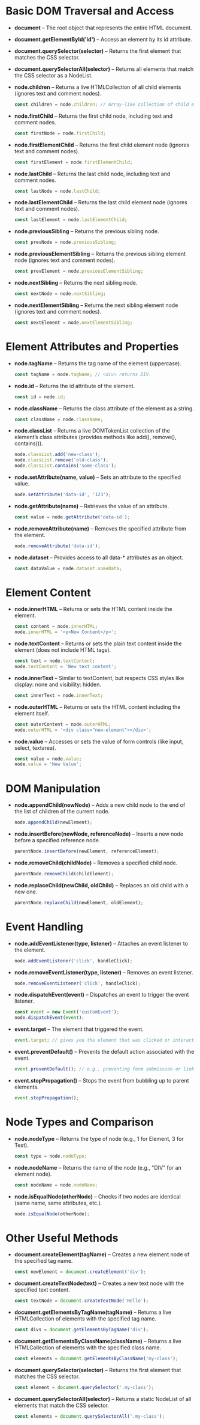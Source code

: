# Basic DOM Traversal and Access

- **document** – The root object that represents the entire HTML document.
- **document.getElementById('id')** – Access an element by its id attribute.
- **document.querySelector(selector)** – Returns the first element that matches the CSS selector.
- **document.querySelectorAll(selector)** – Returns all elements that match the CSS selector as a NodeList.
- **node.children** – Returns a live HTMLCollection of all child elements (ignores text and comment nodes).

    ```javascript
    const children = node.children; // Array-like collection of child elements.
    ```

- **node.firstChild** – Returns the first child node, including text and comment nodes.

    ```javascript
    const firstNode = node.firstChild;
    ```

- **node.firstElementChild** – Returns the first child element node (ignores text and comment nodes).

    ```javascript
    const firstElement = node.firstElementChild;
    ```

- **node.lastChild** – Returns the last child node, including text and comment nodes.

    ```javascript
    const lastNode = node.lastChild;
    ```

- **node.lastElementChild** – Returns the last child element node (ignores text and comment nodes).

    ```javascript
    const lastElement = node.lastElementChild;
    ```

- **node.previousSibling** – Returns the previous sibling node.

    ```javascript
    const prevNode = node.previousSibling;
    ```

- **node.previousElementSibling** – Returns the previous sibling element node (ignores text and comment nodes).

    ```javascript
    const prevElement = node.previousElementSibling;
    ```

- **node.nextSibling** – Returns the next sibling node.

    ```javascript
    const nextNode = node.nextSibling;
    ```

- **node.nextElementSibling** – Returns the next sibling element node (ignores text and comment nodes).

    ```javascript
    const nextElement = node.nextElementSibling;
    ```

# Element Attributes and Properties

- **node.tagName** – Returns the tag name of the element (uppercase).

    ```javascript
    const tagName = node.tagName; // <div> returns DIV.
    ```

- **node.id** – Returns the id attribute of the element.

    ```javascript
    const id = node.id;
    ```

- **node.className** – Returns the class attribute of the element as a string.

    ```javascript
    const className = node.className;
    ```

- **node.classList** – Returns a live DOMTokenList collection of the element’s class attributes (provides methods like add(), remove(), contains()).

    ```javascript
    node.classList.add('new-class');
    node.classList.remove('old-class');
    node.classList.contains('some-class');
    ```

- **node.setAttribute(name, value)** – Sets an attribute to the specified value.

    ```javascript
    node.setAttribute('data-id', '123');
    ```

- **node.getAttribute(name)** – Retrieves the value of an attribute.

    ```javascript
    const value = node.getAttribute('data-id');
    ```

- **node.removeAttribute(name)** – Removes the specified attribute from the element.

    ```javascript
    node.removeAttribute('data-id');
    ```

- **node.dataset** – Provides access to all data-\* attributes as an object.

    ```javascript
    const dataValue = node.dataset.someData;
    ```

# Element Content

- **node.innerHTML** – Returns or sets the HTML content inside the element.

    ```javascript
    const content = node.innerHTML; 
    node.innerHTML = '<p>New Content</p>';
    ```

- **node.textContent** – Returns or sets the plain text content inside the element (does not include HTML tags).

    ```javascript
    const text = node.textContent; 
    node.textContent = 'New text content';
    ```

- **node.innerText** – Similar to textContent, but respects CSS styles like display: none and visibility: hidden.

    ```javascript
    const innerText = node.innerText;
    ```

- **node.outerHTML** – Returns or sets the HTML content including the element itself.

    ```javascript
    const outerContent = node.outerHTML; 
    node.outerHTML = '<div class="new-element"></div>';
    ```

- **node.value** – Accesses or sets the value of form controls (like input, select, textarea).

    ```javascript
    const value = node.value; 
    node.value = 'New Value';
    ```

# DOM Manipulation

- **node.appendChild(newNode)** – Adds a new child node to the end of the list of children of the current node.

    ```javascript
    node.appendChild(newElement);
    ```

- **node.insertBefore(newNode, referenceNode)** – Inserts a new node before a specified reference node.

    ```javascript
    parentNode.insertBefore(newElement, referenceElement);
    ```

- **node.removeChild(childNode)** – Removes a specified child node.

    ```javascript
    parentNode.removeChild(childElement);
    ```

- **node.replaceChild(newChild, oldChild)** – Replaces an old child with a new one.

    ```javascript
    parentNode.replaceChild(newElement, oldElement);
    ```

# Event Handling

- **node.addEventListener(type, listener)** – Attaches an event listener to the element.

    ```javascript
    node.addEventListener('click', handleClick);
    ```

- **node.removeEventListener(type, listener)** – Removes an event listener.

    ```javascript
    node.removeEventListener('click', handleClick);
    ```

- **node.dispatchEvent(event)** – Dispatches an event to trigger the event listener.

    ```javascript
    const event = new Event('customEvent');
    node.dispatchEvent(event);
    ```

- **event.target** – The element that triggered the event.

    ```javascript
    event.target; // gives you the element that was clicked or interacted with.
    ```

- **event.preventDefault()** – Prevents the default action associated with the event.

    ```javascript
    event.preventDefault(); // e.g., preventing form submission or link navigation
    ```

- **event.stopPropagation()** – Stops the event from bubbling up to parent elements.

    ```javascript
    event.stopPropagation();
    ```

# Node Types and Comparison

- **node.nodeType** – Returns the type of node (e.g., 1 for Element, 3 for Text).

    ```javascript
    const type = node.nodeType;
    ```

- **node.nodeName** – Returns the name of the node (e.g., "DIV" for an element node).

    ```javascript
    const nodeName = node.nodeName;
    ```

- **node.isEqualNode(otherNode)** – Checks if two nodes are identical (same name, same attributes, etc.).

    ```javascript
    node.isEqualNode(otherNode);
    ```

# Other Useful Methods

- **document.createElement(tagName)** – Creates a new element node of the specified tag name.

    ```javascript
    const newElement = document.createElement('div');
    ```

- **document.createTextNode(text)** – Creates a new text node with the specified text content.

    ```javascript
    const textNode = document.createTextNode('Hello');
    ```

- **document.getElementsByTagName(tagName)** – Returns a live HTMLCollection of elements with the specified tag name.

    ```javascript
    const divs = document.getElementsByTagName('div');
    ```

- **document.getElementsByClassName(className)** – Returns a live HTMLCollection of elements with the specified class name.

    ```javascript
    const elements = document.getElementsByClassName('my-class');
    ```

- **document.querySelector(selector)** – Returns the first element that matches the CSS selector.

    ```javascript
    const element = document.querySelector('.my-class');
    ```

- **document.querySelectorAll(selector)** – Returns a static NodeList of all elements that match the CSS selector.

    ```javascript
    const elements = document.querySelectorAll('.my-class');
    ```
